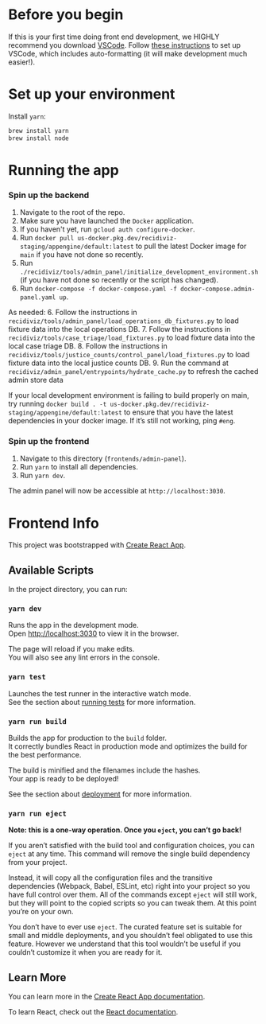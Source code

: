 # Before you begin

If this is your first time doing front end development, we HIGHLY recommend you download 
[VSCode](https://code.visualstudio.com/download). Follow [these instructions](https://paper.dropbox.com/doc/Backend-Development-Environment-Setup-gobackend-eng-setup--BoLzK_1cjuAhIxON26WOOtthAg-7ykKMOKi5UwQJUybZP01v#:uid=642475582653717640401977&h2=VSCode-Setup-Instructions)
to set up VSCode, which includes auto-formatting (it will make development much easier!).

# Set up your environment

Install `yarn`:

```bash
brew install yarn
brew install node
```

# Running the app

### Spin up the backend

1. Navigate to the root of the repo.
2. Make sure you have launched the `Docker` application.
3. If you haven't yet, run `gcloud auth configure-docker`.
4. Run `docker pull us-docker.pkg.dev/recidiviz-staging/appengine/default:latest` to pull the
latest Docker image for `main` if you have not done so recently.
5. Run `./recidiviz/tools/admin_panel/initialize_development_environment.sh` (if you 
have not done so recently or the script has changed). 
6. Run `docker-compose -f docker-compose.yaml -f docker-compose.admin-panel.yaml up`.

As needed:
6. Follow the instructions in `recidiviz/tools/admin_panel/load_operations_db_fixtures.py`
   to load fixture data into the local operations DB.
7. Follow the instructions in `recidiviz/tools/case_triage/load_fixtures.py`
   to load fixture data into the local case triage DB.
8. Follow the instructions in `recidiviz/tools/justice_counts/control_panel/load_fixtures.py`
   to load fixture data into the local justice counts DB.
9. Run the command at `recidiviz/admin_panel/entrypoints/hydrate_cache.py` to refresh the
   cached admin store data

If your local development environment is failing to build properly on main, try
running `docker build . -t us-docker.pkg.dev/recidiviz-staging/appengine/default:latest`
to ensure that you have the latest dependencies in your docker image. If it’s still not
working, ping `#eng`.

### Spin up the frontend

1. Navigate to this directory (`frontends/admin-panel`).
2. Run `yarn` to install all dependencies.
3. Run `yarn dev`.

The admin panel will now be accessible at `http://localhost:3030`.

# Frontend Info

This project was bootstrapped with [Create React App](https://github.com/facebook/create-react-app).

## Available Scripts

In the project directory, you can run:

### `yarn dev`

Runs the app in the development mode.<br>
Open [http://localhost:3030](http://localhost:3030) to view it in the browser.

The page will reload if you make edits.<br>
You will also see any lint errors in the console.

### `yarn test`

Launches the test runner in the interactive watch mode.<br>
See the section about [running tests](https://facebook.github.io/create-react-app/docs/running-tests) for more information.

### `yarn run build`

Builds the app for production to the `build` folder.<br>
It correctly bundles React in production mode and optimizes the build for the best performance.

The build is minified and the filenames include the hashes.<br>
Your app is ready to be deployed!

See the section about [deployment](https://facebook.github.io/create-react-app/docs/deployment) for more information.

### `yarn run eject`

**Note: this is a one-way operation. Once you `eject`, you can’t go back!**

If you aren’t satisfied with the build tool and configuration choices, you can `eject` at any time. This command will remove the single build dependency from your project.

Instead, it will copy all the configuration files and the transitive dependencies (Webpack, Babel, ESLint, etc) right into your project so you have full control over them. All of the commands except `eject` will still work, but they will point to the copied scripts so you can tweak them. At this point you’re on your own.

You don’t have to ever use `eject`. The curated feature set is suitable for small and middle deployments, and you shouldn’t feel obligated to use this feature. However we understand that this tool wouldn’t be useful if you couldn’t customize it when you are ready for it.

## Learn More

You can learn more in the [Create React App documentation](https://facebook.github.io/create-react-app/docs/getting-started).

To learn React, check out the [React documentation](https://reactjs.org/).
